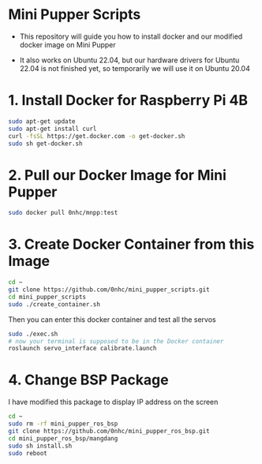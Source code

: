 # Mini Pupper Scripts

* This repository will guide you how to install docker and our modified docker image on Mini Pupper

* It also works on Ubuntu 22.04, but our hardware drivers for Ubuntu 22.04 is not finished yet, so temporarily we will use it on Ubuntu 20.04

# 1. Install Docker for Raspberry Pi 4B

```sh
sudo apt-get update
sudo apt-get install curl
curl -fsSL https://get.docker.com -o get-docker.sh
sudo sh get-docker.sh
```

# 2. Pull our Docker Image for Mini Pupper

```sh
sudo docker pull 0nhc/mnpp:test
```

# 3. Create Docker Container from this Image

```sh
cd ~
git clone https://github.com/0nhc/mini_pupper_scripts.git
cd mini_pupper_scripts
sudo ./create_container.sh
```

Then you can enter this docker container and test all the servos

```sh
sudo ./exec.sh
# now your terminal is supposed to be in the Docker container
roslaunch servo_interface calibrate.launch
```

# 4. Change BSP Package

I have modified this package to display IP address on the screen

```sh
cd ~
sudo rm -rf mini_pupper_ros_bsp
git clone https://github.com/0nhc/mini_pupper_ros_bsp.git
cd mini_pupper_ros_bsp/mangdang
sudo sh install.sh
sudo reboot
```

